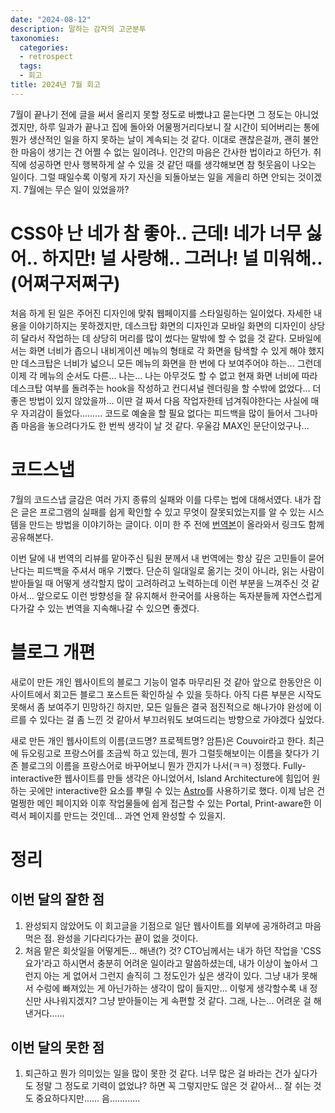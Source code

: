 ```yaml
---
date: "2024-08-12"
description: 말하는 감자의 고군분투
taxonomies:
  categories:
  - retrospect
  tags:
  - 회고
title: 2024년 7월 회고
---
```


7월이 끝나기 전에 글을 써서 올리지 못할 정도로 바빴냐고 묻는다면 그 정도는 아니었겠지만, 하루 일과가 끝나고 집에 돌아와 어물쩡거리다보니 잘 시간이 되어버리는 통에 뭔가 생산적인 일을 하지 못하는 날이 계속되는 것 같다. 이대로 괜찮은걸까, 괜히 불안한 마음이 생기는 건 어쩔 수 없는 일이려나. 인간의 마음은 간사한 법이라고 하던가. 취직에 성공하면 만사 행복하게 살 수 있을 것 같던 때를 생각해보면 참 헛웃음이 나오는 일이다. 그럴 때일수록 이렇게 자기 자신을 되돌아보는 일을 게을리 하면 안되는 것이겠지. 7월에는 무슨 일이 있었을까?

# CSS야 난 네가 참 좋아.. 근데! 네가 너무 싫어.. 하지만! 널 사랑해.. 그러나! 널 미워해.. (어쩌구저쩌구)
처음 하게 된 일은 주어진 디자인에 맞춰 웹페이지를 스타일링하는 일이었다. 자세한 내용을 이야기하지는 못하겠지만, 데스크탑 화면의 디자인과 모바일 화면의 디자인이 상당히 달라서 작업하는 데 상당히 머리를 많이 썼다는 말밖에 할 수 없을 것 같다. 모바일에서는 화면 너비가 좁으니 내비게이션 메뉴의 형태로 각 화면을 탐색할 수 있게 해야 했지만 데스크탑은 너비가 넓으니 모든 메뉴의 화면을 한 번에 다 보여주어야 하는... 그런데 이제 각 메뉴의 순서도 다른... 나는... 나는 아무것도 할 수 없고 현재 화면 너비에 따라 데스크탑 여부를 돌려주는 hook을 작성하고 컨디셔널 렌더링을 할 수밖에 없었다... 더 좋은 방법이 있지 않았을까... 이딴 걸 짜서 다음 작업자한테 넘겨줘야한다는 사실에 매우 자괴감이 들었다......... 코드로 예술을 할 필요 없다는 피드백을 많이 들어서 그나마 좀 마음을 놓으려다가도 한 번씩 생각이 날 것 같다. 우울감 MAX인 문단이었구나...

# 코드스냅
7월의 코드스냅 글감은 여러 가지 종류의 실패와 이를 다루는 법에 대해서였다. 내가 잡은 글은 프로그램의 실패를 쉽게 확인할 수 있고 무엇이 잘못되었는지를 알 수 있는 시스템을 만드는 방법을 이야기하는 글이다. 이미 한 주 전에 [번역본](https://codesnapmag.hashnode.dev/building-for-failure)이 올라와서 링크도 함께 공유해본다.

이번 달에 내 번역의 리뷰를 맡아주신 팀원 분께서 내 번역에는 항상 깊은 고민들이 묻어난다는 피드백을 주셔서 매우 기뻤다. 단순히 일대일로 옮기는 것이 아니라, 읽는 사람이 받아들일 때 어떻게 생각할지 많이 고려하려고 노력하는데 이런 부분을 느껴주신 것 같아서... 앞으로도 이런 방향성을 잘 유지해서 한국어를 사용하는 독자분들께 자연스럽게 다가갈 수 있는 번역을 지속해나갈 수 있으면 좋겠다.

# 블로그 개편
새로이 만든 개인 웹사이트의 블로그 기능이 얼추 마무리된 것 같아 앞으로 한동안은 이 사이트에서 회고든 블로그 포스트든 확인하실 수 있을 듯하다. 아직 다른 부분은 시작도 못해서 좀 보여주기 민망하긴 하지만, 모든 일들은 결국 점진적으로 해나가야 완성에 이르를 수 있다는 걸 좀 느낀 것 같아서 부끄러워도 보여드리는 방향으로 가야겠다 싶었다.

새로 만든 개인 웹사이트의 이름(코드명? 프로젝트명? 암튼)은 Couvoir라고 한다. 최근에 듀오링고로 프랑스어를 조금씩 하고 있는데, 뭔가 그럴듯해보이는 이름을 찾다가 기존 블로그의 이름을 프랑스어로 바꾸어보니 뭔가 깐지가 나서(ㅋㅋ) 정했다. Fully-interactive한 웹사이트를 만들 생각은 아니었어서, Island Architecture에 힘입어 원하는 곳에만 interactive한 요소를 뿌릴 수 있는 [Astro](https://astro.build)를 사용하기로 했다. 이제 남은 건 멀쩡한 메인 페이지와 이후 작업물들에 쉽게 접근할 수 있는 Portal, Print-aware한 이력서 페이지를 만드는 것인데... 과연 언제 완성할 수 있을지.

# 정리
## 이번 달의 잘한 점
1. 완성되지 않았어도 이 회고글을 기점으로 일단 웹사이트를 외부에 공개하려고 마음먹은 점. 완성을 기다리다가는 끝이 없을 것이다.
2. 처음 맡은 회삿일을 어떻게든... 해낸(?) 것? CTO님께서는 내가 하던 작업을 'CSS 요가'라고 하시면서 충분히 어려운 일이라고 말씀하셨는데, 내가 이상이 높아서 그런지 아는 게 없어서 그런지 솔직히 그 정도인가 싶은 생각이 있다. 그냥 내가 못해서 수렁에 빠져있는 게 아닌가하는 생각이 많이 들지만... 이렇게 생각할수록 내 정신만 사나워지겠지? 그냥 받아들이는 게 속편할 것 같다. 그래, 나는... 어려운 걸 해낸거다......

## 이번 달의 못한 점
1. 퇴근하고 뭔가 의미있는 일을 많이 못한 것 같다. 너무 많은 걸 바라는 건가 싶다가도 정말 그 정도로 기력이 없었냐? 하면 꼭 그렇지만도 않은 것 같아서... 잘 쉬는 것도 중요하다지만...... 음............